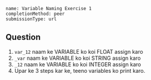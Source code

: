 ```ngMeta
name: Variable Naming Exercise 1
completionMethod: peer
submissionType: url
```

## Question

1. `var_12` naam ke VARIABLE ko koi FLOAT assign karo
2. `_var` naam ke VARIABLE ko koi STRING assign karo
3. `_12` naam ke VARIABLE ko koi INTEGER assign karo
4. Upar ke 3 steps kar ke, teeno variables ko print karo.
